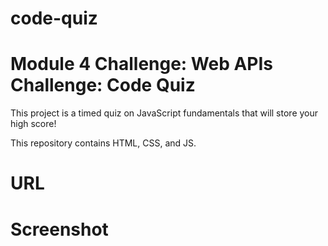 # code-quiz

<h1>Module 4 Challenge: Web APIs Challenge: Code Quiz</h1>

<p>This project is a timed quiz on JavaScript fundamentals that will store your high score!</p>
  
<p>This repository contains HTML, CSS, and JS.</p>

<h1>URL</h1>



<h1>Screenshot</h1>

